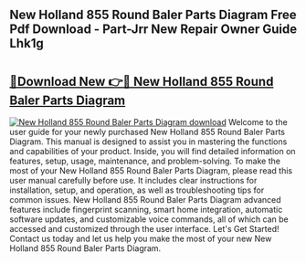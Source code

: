 ## New Holland 855 Round Baler Parts Diagram Free Pdf Download - Part-Jrr New Repair Owner Guide Lhk1g

# <h2><a href="http://dfhoc9l.blite.top/?on=New+Holland+855+Round+Baler+Parts+Diagram">🔗Download New 👉🔴 New Holland 855 Round Baler Parts Diagram</a></h2>

[![New Holland 855 Round Baler Parts Diagram download](https://i.imgur.com/lujVjoI.png)](http://dfhoc9l.blite.top/?on=New+Holland+855+Round+Baler+Parts+Diagram)
Welcome to the user guide for your newly purchased New Holland 855 Round Baler Parts Diagram. This manual is designed to assist you in mastering the functions and capabilities of your product. Inside, you will find detailed information on features, setup, usage, maintenance, and problem-solving. To make the most of your New Holland 855 Round Baler Parts Diagram, please read this user manual carefully before use. It includes clear instructions for installation, setup, and operation, as well as troubleshooting tips for common issues. New Holland 855 Round Baler Parts Diagram advanced features include fingerprint scanning, smart home integration, automatic software updates, and customizable voice commands, all of which can be accessed and customized through the user interface. Let's Get Started! Contact us today and let us help you make the most of your new New Holland 855 Round Baler Parts Diagram.
